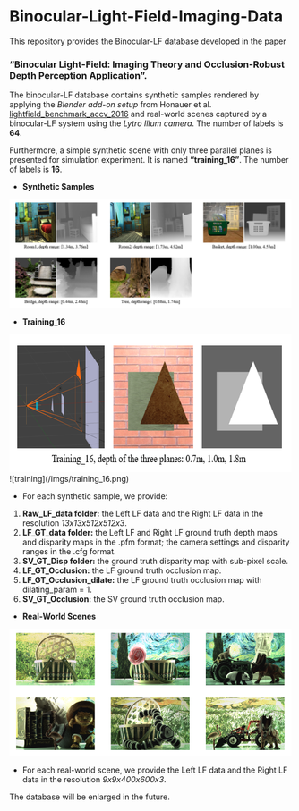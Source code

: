 # Binocular-Light-Field-Imaging-Data

This repository provides the Binocular-LF database developed in the paper 
### “Binocular Light-Field: Imaging Theory and Occlusion-Robust Depth Perception Application”.

The binocular-LF database contains synthetic samples rendered by applying the _Blender add-on setup_ from Honauer et al. [lightfield_benchmark_accv_2016](http://lightfield-analysis.net/benchmark/paper/lightfield_benchmark_accv_2016.pdf) and real-world scenes captured by a binocular-LF system using the _Lytro Illum camera_. The number of labels is __64__.

Furthermore, a simple synthetic scene with only three parallel planes is presented for simulation experiment. It is named __“training_16”__. The number of labels is __16__.

* __Synthetic Samples__ 

![synthetic samples](/imgs/synthetic_data.png)

* __Training_16__
<img src="/imgs/training_16.png" width="649" height="247"/>
![training](/imgs/training_16.png)

* For each synthetic sample, we provide:
1. __Raw_LF_data folder:__ the Left LF data and the Right LF data in the resolution _13x13x512x512x3_.
2. __LF_GT_data folder:__ the Left LF and Right LF ground truth depth maps and disparity maps in the .pfm format; the camera settings and disparity ranges in the .cfg format.
3. __SV_GT_Disp folder:__ the ground truth disparity map with sub-pixel scale.
4. __LF_GT_Occlusion:__ the LF ground truth occlusion map.
5. __LF_GT_Occlusion_dilate:__ the LF ground truth occlusion map with dilating_param = 1.
6. __SV_GT_Occlusion:__ the SV ground truth occlusion map.

* __Real-World Scenes__ 

![real-world](/imgs/real-world_data.png)

* For each real-world scene, we provide the Left LF data and the Right LF data in the resolution _9x9x400x600x3_.

The database will be enlarged in the future.
